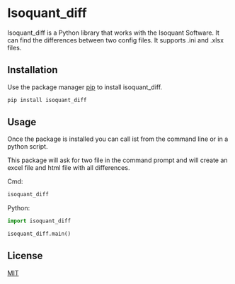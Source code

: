# Isoquant_diff

Isoquant_diff is a Python library that works with the  Isoquant Software. It can find the differences between two config files.
It supports .ini and .xlsx files.

## Installation

Use the package manager [pip](https://pip.pypa.io/en/stable/) to install isoquant_diff.

```bash
pip install isoquant_diff
```

## Usage

Once the package is installed you can call ist from the command line or in a python script.

This package will ask for two file in the command prompt and will create an excel file and html file with all differences.

Cmd:

```bash
isoquant_diff
```

Python:
```python
import isoquant_diff

isoquant_diff.main() 
```

## License
[MIT](https://choosealicense.com/licenses/mit/)
